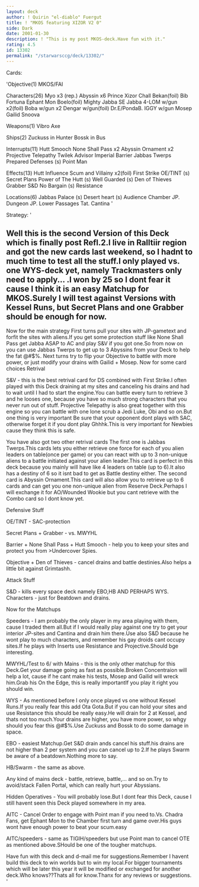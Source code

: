 ```yaml
---
layout: deck
author: ! Quirin "el-diablo" Fuergut
title: ! "MKOS featuring XIZOR V2 0"
side: Dark
date: 2001-01-30
description: ! "This is my post MKOS-deck.Have fun with it."
rating: 4.5
id: 13302
permalink: "/starwarsccg/deck/13302/"
---
```

Cards: 

'Objective(1)
MKOS/FAI

Characters(26)
Myo x3 (rep.)
Abyssin x6
Prince Xizor
Chall Bekan(foil)
Bib Fortuna
Ephant Mon
Boelo(foil)
Mighty Jabba
SE Jabba
4-LOM w/gun x2(foil)
Boba w/gun x2
Dengar w/gun(foil)
Dr.E/PondaB.
IGGY w/gun
Mosep
Gailid
Snoova

Weapons(1)
Vibro Axe

Ships(2)
Zuckuss in Hunter
Bossk in Bus

Interrupts(11)
Hutt Smooch
None Shall Pass x2
Abyssin Ornament x2
Projective Telepathy
Twilek Advisor
Imperial Barrier
Jabbas Twerps
Prepared Defenses (s)
Point Man

Effects(13)
Hutt Influence
Scum and Villainy x2(foil)
First Strike
OE/TINT (s)
Secret Plans
Power of The Hutt (s)
Well Guarded (s)
Den of Thieves
Grabber
S&D
No Bargain (s)
Resistance

Locations(6)
Jabbas Palace (s)
Desert heart (s)
Audience Chamber
JP. Dungeon
JP. Lower Passages
Tat. Cantina '

Strategy: '

Well this is the second Version of this Deck which is finally post Refl.2.I live in Ralltiir region and got the new cards last weekend, so I hadnt to much time to test all the stuff.I only played vs. one WYS-deck yet, namely Trackmasters only need to apply... .I won by 25 so I dont fear it cause I think it is an easy Matchup for MKOS.Surely I will test against Versions with Kessel Runs, but Secret Plans and one Grabber should be enough for now.
--------------------------------------------------
Now for the main strategy
First turns pull your sites with JP-gametext and forfit the sites with aliens.If you get some protection stuff like None Shall Pass get Jabba ASAP to AC and play S&V if you got one.So from now on you can use Jabbas Twerps to get up to 3 Abyssins from your Deck to help the fat @#$%.
Next turns try to flip your Objective to battle with more power, or just modify your drains with Gailid + Mosep.
Now for some card choices
Retrival

S&V - this is the best retrival card for DS combined with First Strike.I often played with this Deck draining at my sites and canceling his drains and had to wait until I had to start the engine.You can battle every turn to retrieve 3 and he looses one, because you have so much strong characters that you never run out of stuff.
Projective Telepathy is also great together with this engine so you can battle with one lone scrub a Jedi Luke, Obi and so on.But one thing is very important Be sure that your opponent dont plays with SAC, otherwise forget it if you dont play Ghhhk.This is very important for Newbies cause they think this is safe.

You have also got two other retrival cards
The first one is Jabbas Twerps.This cards lets you either retrieve one force for each of you alien leaders on table(once per game) or you can react with up to 3 non-unique aliens to a battle initiated against your alien leader.This card is perfect in this deck because you mainly will have like 4 leaders on table (up to 6).It also has a destiny of 6 so it isnt bad to get as Battle destiny either.
The second card is Abyssin Ornament.This card will also allow you to retrieve up to 6 cards and can get you one non-unique alien from Reserve Deck.Perhaps I will exchange it for AO/Wounded Wookie but you cant retrieve with the Combo card so I dont know yet.

Defensive Stuff

OE/TINT - SAC-protection

Secret Plans + Grabber - vs. MWYHL

Barrier + None Shall Pass + Hutt Smooch - help you to keep your sites and protect you from >Undercover Spies.

Objective + Den of Thieves - cancel drains and battle destinies.Also helps a little bit against Grimtashh.

Attack Stuff

S&D - kills every space deck namely EBO,HB AND PERHAPS WYS.
Characters - just for Beatdown and drains.

Now for the Matchups

Speeders - I am probably the only player in my area playing with them, cause I traded them all.But if I would really play against one try to get your interior JP-sites and Cantina and drain him there.Use also S&D because he wont play to much characters, and remember his gay droids cant occupy sites.If he plays with Inserts use Resistance and Projective.Should bge interesting.

MWYHL/Test to 6/ with Mains - this is the only other matchup for this Deck.Get your damage going as fast as possible.Broken Concentraion will help a lot, cause if he cant make his tests, Mosep and Gailid will wreck him.Grab his On the Edge, this is really importantIf you play it right you should win.

WYS - As mentioned before I only once played vs one without Kessel Runs.If you really fear this add Ota Gota.But if you can hold your sites and use Resistance this should be really easy.He will drain for 2 at Kessel, and thats not too much.Your drains are higher, you have more power, so whgy should you fear this @#$%.Use Zuckuss and Bossk to do some damage in space.

EBO - easiest Matchup.Get S&D drain ands cancel his stuff.his drains are not higher than 2 per system and you can cancel up to 2.If he plays Swarm be aware of a beatdown.Nothing more to say.

HB/Swarm - the same as above.

Any kind of mains deck - battle, retrieve, battle,... and so on.Try to avoid/stack Fallen Portal, which can really hurt your Abyssians.

Hidden Operatives - You will probably lose.But I dont fear this Deck, cause I still havent seen this Deck played somewhere in my area.

AITC - Cancel Order to engage with Point man if you need to.Vs. Chadra Fans, get Ephant Mon to the Chamber first turn and game over.His guys wont have enough power to beat your scum.easy

AITC/speeders - same as TIGIH/speeders but use Point man to cancel OTE as mentioned above.SHould be one of the tougher matchups.

Have fun with this deck and d-mail me for suggestions.Remember I havent build this deck to win worlds but to win my local.For bigger tournaments which will be later this year it will be modified or exchanged for another deck.Who knows??Thats all for know.Thanx for any reviews or suggestions. '
